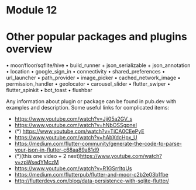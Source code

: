 # Module 12 

# Other popular packages and plugins overview
•	moor/floor/sqflite/hive
•	build_runner + json_serializable + json_annotation
•	location
•	google_sign_in
•	connectivity
•	shared_preferences
•	url_launcher
•	path_provider
•	image_picker
•	cached_network_image
•	permission_handler
•	geolocator
•	carousel_slider
•	flutter_swiper 
•	flutter_spinkit
•	bot_toast
•	flushbar


Any information about plugin or package can be found in pub.dev with examples
and description.
Some useful links for complicated items:
 - https://www.youtube.com/watch?v=Jji05a2GV_s
 - https://www.youtube.com/watch?v=hNbOSSgpneI
 - (*) https://www.youtube.com/watch?v=TiCA0CEePyE
 - https://www.youtube.com/watch?v=hAbXdcHpx_U
 - https://medium.com/flutter-community/generate-the-code-to-parse-your-json-in-flutter-c68aa89a81d9
 - (*)(this one video + 2 next)https://www.youtube.com/watch?v=zpWsedYMczM
 - https://www.youtube.com/watch?v=R1GSrrItqUs
 - https://medium.com/flutterpub/flutter-and-moor-c2b2e03b1fbe
 - http://flutterdevs.com/blog/data-persistence-with-sqlite-flutter/
 
